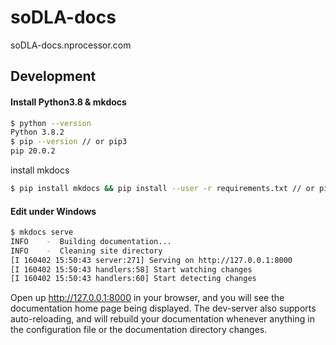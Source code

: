 # soDLA-docs

soDLA-docs.nprocessor.com 

## Development

#### Install Python3.8 & mkdocs

```bash
$ python --version
Python 3.8.2
$ pip --version // or pip3 
pip 20.0.2
```
install mkdocs

```bash
$ pip install mkdocs && pip install --user -r requirements.txt // or pip3
```

#### Edit under Windows      

```bash
$ mkdocs serve
INFO    -  Building documentation...
INFO    -  Cleaning site directory
[I 160402 15:50:43 server:271] Serving on http://127.0.0.1:8000
[I 160402 15:50:43 handlers:58] Start watching changes
[I 160402 15:50:43 handlers:60] Start detecting changes
```

Open up <http://127.0.0.1:8000> in your browser, and you will see the documentation home page being displayed. The dev-server also supports auto-reloading, and will rebuild your documentation whenever anything in the configuration file or the documentation directory changes.
